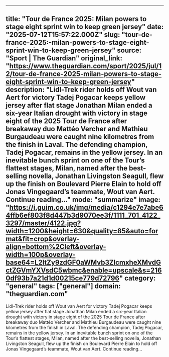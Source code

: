 ---
   title: "Tour de France 2025: Milan powers to stage eight sprint win to keep green jersey"
   date: "2025-07-12T15:57:22.000Z"
   slug: "tour-de-france-2025:-milan-powers-to-stage-eight-sprint-win-to-keep-green-jersey"
   source: "Sport | The Guardian"
   original_link: "https://www.theguardian.com/sport/2025/jul/12/tour-de-france-2025-milan-powers-to-stage-eight-sprint-win-to-keep-green-jersey"
   description: "Lidl-Trek rider holds off Wout van Aert for victory  Tadej Pogacar keeps yellow jersey after flat stage  Jonathan Milan ended a six-year Italian drought with victory in stage eight of the 2025 Tour de France after breakaway duo Mattéo Vercher and Mathieu Burgaudeau were caught nine kilometres from the finish in Laval. The defending champion, Tadej Pogacar, remains in the yellow jersey. In an inevitable bunch sprint on one of the Tour’s flattest stages, Milan, named after the best-selling novella, Jonathan Livingston Seagull, flew up the finish on Boulevard Pierre Elain to hold off Jonas Vingegaard’s teammate, Wout van Aert.  Continue reading..."
   mode: "summarize"
   image: "https://i.guim.co.uk/img/media/c1294e7e7abe64ffb6ef803f8d447b3d9070ee3f/1111_701_4122_3297/master/4122.jpg?width=1200&height=630&quality=85&auto=format&fit=crop&overlay-align=bottom%2Cleft&overlay-width=100p&overlay-base64=L2ltZy9zdGF0aWMvb3ZlcmxheXMvdGctZGVmYXVsdC5wbmc&enable=upscale&s=2160df93b7a21d1d00215ce779d72796"
   category: "general"
   tags: ["general"]
   domain: "theguardian.com"
  ---
  Lidl-Trek rider holds off Wout van Aert for victory  Tadej Pogacar keeps yellow jersey after flat stage  Jonathan Milan ended a six-year Italian drought with victory in stage eight of the 2025 Tour de France after breakaway duo Mattéo Vercher and Mathieu Burgaudeau were caught nine kilometres from the finish in Laval. The defending champion, Tadej Pogacar, remains in the yellow jersey. In an inevitable bunch sprint on one of the Tour’s flattest stages, Milan, named after the best-selling novella, Jonathan Livingston Seagull, flew up the finish on Boulevard Pierre Elain to hold off Jonas Vingegaard’s teammate, Wout van Aert.  Continue reading...